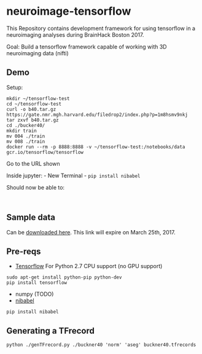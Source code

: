 # neuroimage-tensorflow
This Repository contains development framework for using tensorflow in a neuroimaging analyses during BrainHack Boston 2017.

Goal: Build a tensorflow framework capable of working with 3D neuroimaging data (nifti)

## Demo

Setup:
```
mkdir ~/tensorflow-test
cd ~/tensorflow-test
curl -o b40.tar.gz https://gate.nmr.mgh.harvard.edu/filedrop2/index.php?p=1m8hsmv9nkj
tar zxvf b40.tar.gz
cd ./bucker40/
mkdir train
mv 004 ./train
mv 008 ./train
docker run --rm -p 8888:8888 -v ~/tensorflow-test:/notebooks/data gcr.io/tensorflow/tensorflow
```
Go to the URL shown

Inside jupyter:
	- New Terminal
		- `pip install nibabel`

Should now be able to:
```


```

## Sample data

Can be [downloaded here](https://gate.nmr.mgh.harvard.edu/filedrop2/index.php?p=1m8hsmv9nkj).  This link will expire on March 25th, 2017.

## Pre-reqs

- [Tensorflow](https://www.tensorflow.org/install/)
For Python 2.7 CPU support (no GPU support)
```
sudo apt-get install python-pip python-dev
pip install tensorflow
```
- numpy (TODO)
- [nibabel](http://nipy.org/nibabel/)
```
pip install nibabel
```

## Generating a TFrecord
```
python ./genTFrecord.py ./buckner40 'norm' 'aseg' buckner40.tfrecords
```

